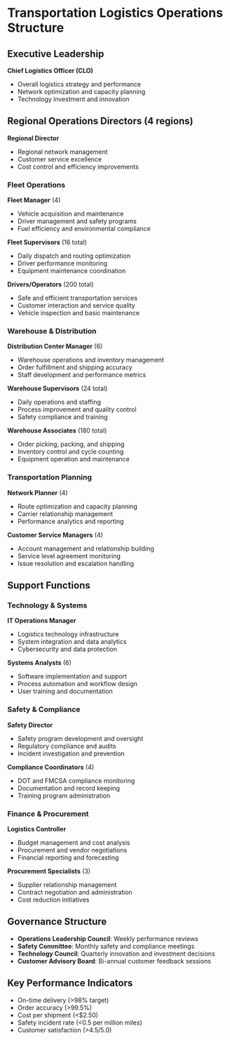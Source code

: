 # Transportation Logistics Operations Structure

## Executive Leadership
**Chief Logistics Officer (CLO)**
- Overall logistics strategy and performance
- Network optimization and capacity planning
- Technology investment and innovation

## Regional Operations Directors (4 regions)
**Regional Director**
- Regional network management
- Customer service excellence
- Cost control and efficiency improvements

### Fleet Operations
**Fleet Manager** (4)
- Vehicle acquisition and maintenance
- Driver management and safety programs
- Fuel efficiency and environmental compliance

**Fleet Supervisors** (16 total)
- Daily dispatch and routing optimization
- Driver performance monitoring
- Equipment maintenance coordination

**Drivers/Operators** (200 total)
- Safe and efficient transportation services
- Customer interaction and service quality
- Vehicle inspection and basic maintenance

### Warehouse & Distribution
**Distribution Center Manager** (6)
- Warehouse operations and inventory management
- Order fulfillment and shipping accuracy
- Staff development and performance metrics

**Warehouse Supervisors** (24 total)
- Daily operations and staffing
- Process improvement and quality control
- Safety compliance and training

**Warehouse Associates** (180 total)
- Order picking, packing, and shipping
- Inventory control and cycle counting
- Equipment operation and maintenance

### Transportation Planning
**Network Planner** (4)
- Route optimization and capacity planning
- Carrier relationship management
- Performance analytics and reporting

**Customer Service Managers** (4)
- Account management and relationship building
- Service level agreement monitoring
- Issue resolution and escalation handling

## Support Functions

### Technology & Systems
**IT Operations Manager**
- Logistics technology infrastructure
- System integration and data analytics
- Cybersecurity and data protection

**Systems Analysts** (6)
- Software implementation and support
- Process automation and workflow design
- User training and documentation

### Safety & Compliance
**Safety Director**
- Safety program development and oversight
- Regulatory compliance and audits
- Incident investigation and prevention

**Compliance Coordinators** (4)
- DOT and FMCSA compliance monitoring
- Documentation and record keeping
- Training program administration

### Finance & Procurement
**Logistics Controller**
- Budget management and cost analysis
- Procurement and vendor negotiations
- Financial reporting and forecasting

**Procurement Specialists** (3)
- Supplier relationship management
- Contract negotiation and administration
- Cost reduction initiatives

## Governance Structure
- **Operations Leadership Council**: Weekly performance reviews
- **Safety Committee**: Monthly safety and compliance meetings
- **Technology Council**: Quarterly innovation and investment decisions
- **Customer Advisory Board**: Bi-annual customer feedback sessions

## Key Performance Indicators
- On-time delivery (>98% target)
- Order accuracy (>99.5%)
- Cost per shipment (<$2.50)
- Safety incident rate (<0.5 per million miles)
- Customer satisfaction (>4.5/5.0)

